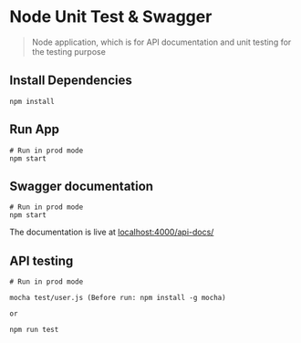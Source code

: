 # Node Unit Test & Swagger

> Node application, which is for API documentation and unit testing for the testing purpose

## Install Dependencies

```
npm install
```

## Run App

```
# Run in prod mode
npm start
```

## Swagger documentation

```
# Run in prod mode
npm start
```
The documentation is live at [localhost:4000/api-docs/](http://localhost:4000/api-docs/)

## API testing

```
# Run in prod mode

mocha test/user.js (Before run: npm install -g mocha)

or

npm run test       
```
